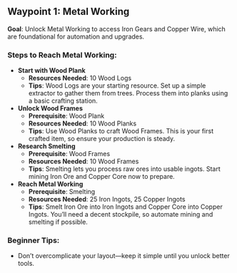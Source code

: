## Waypoint 1: Metal Working
**Goal**: Unlock Metal Working to access Iron Gears and Copper Wire, which are foundational for automation and upgrades.

### Steps to Reach Metal Working:
- **Start with Wood Plank**  
  - **Resources Needed**: 10 Wood Logs  
  - **Tips**: Wood Logs are your starting resource. Set up a simple extractor to gather them from trees. Process them into planks using a basic crafting station.
- **Unlock Wood Frames**  
  - **Prerequisite**: Wood Plank  
  - **Resources Needed**: 10 Wood Planks  
  - **Tips**: Use Wood Planks to craft Wood Frames. This is your first crafted item, so ensure your production is steady.
- **Research Smelting**  
  - **Prerequisite**: Wood Frames  
  - **Resources Needed**: 10 Wood Frames  
  - **Tips**: Smelting lets you process raw ores into usable ingots. Start mining Iron Ore and Copper Core now to prepare.
- **Reach Metal Working**  
  - **Prerequisite**: Smelting  
  - **Resources Needed**: 25 Iron Ingots, 25 Copper Ingots  
  - **Tips**: Smelt Iron Ore into Iron Ingots and Copper Core into Copper Ingots. You’ll need a decent stockpile, so automate mining and smelting if possible.

### Beginner Tips:
- Don’t overcomplicate your layout—keep it simple until you unlock better tools.
